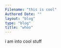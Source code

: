 ```yaml
---
Filename: "this is cool"
Authored Date: ""
layout: "blog"
type: "blog"
title: "whoo"
---
```


i am into cool stuff